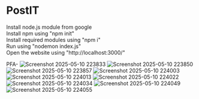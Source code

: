 # PostIT
Install node.js module from google <br/>
Install npm using "npm init" <br/>
Install required modules using "npm i" <br/>
Run using "nodemon index.js" <br/>
Open the website using "http://localhost:3000/" <br/>

PFA-
![Screenshot 2025-05-10 223833](https://github.com/user-attachments/assets/9584fc76-c2d2-433e-aaa3-09ed14d13bbf)
![Screenshot 2025-05-10 223850](https://github.com/user-attachments/assets/2a12a561-5f3d-4880-81e5-3dc004ff8ce9)
![Screenshot 2025-05-10 223857](https://github.com/user-attachments/assets/5bcbc5ba-0f64-4c93-b044-a193bf8c1f43)
![Screenshot 2025-05-10 224003](https://github.com/user-attachments/assets/e01844c8-cb9a-425c-a3d1-f7984c0e5a97)
![Screenshot 2025-05-10 224013](https://github.com/user-attachments/assets/8cce8968-50b6-4b2a-be18-4b8473b5968e)
![Screenshot 2025-05-10 224022](https://github.com/user-attachments/assets/56aaa00a-e123-443c-b792-d6b67d7e302e)
![Screenshot 2025-05-10 224034](https://github.com/user-attachments/assets/b6637482-be07-42bb-bc28-1efd4e8e3964)
![Screenshot 2025-05-10 224049](https://github.com/user-attachments/assets/d77cdf41-4942-4504-9ffa-edf417f43498)
![Screenshot 2025-05-10 224055](https://github.com/user-attachments/assets/44c4bd0a-3a30-4317-a405-6f8da9e4e83d)
